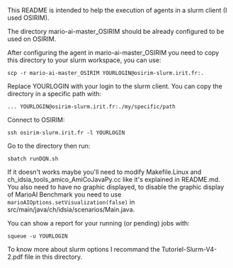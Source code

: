 This README is intended to help the execution of agents in a slurm client (I used OSIRIM).

The directory mario-ai-master_OSIRIM should be already configured to be used on OSIRIM.

After configuring the agent in mario-ai-master_OSIRIM you need to copy this directory to your slurm workspace, you can use:

```scp -r mario-ai-master_OSIRIM YOURLOGIN@osirim-slurm.irit.fr:.```

Replace YOURLOGIN with your login to the slurm client. You can copy the directory in a specific path with:

```... YOURLOGIN@osirim-slurm.irit.fr:./my/specific/path```

Connect to OSIRIM:

```ssh osirim-slurm.irit.fr -l YOURLOGIN```

Go to the directory then run:

```sbatch runDQN.sh```

If it doesn't works maybe you'll need to modify Makefile.Linux and ch_idsia_tools_amico_AmiCoJavaPy.cc like it's explained in README.md.
You also need to have no graphic displayed, to disable the graphic display of MarioAI Benchmark you need to use `marioAIOptions.setVisualization(false)` in src/main/java/ch/idsia/scenarios/Main.java.

You can show a report for your running (or pending) jobs with:

```squeue -u YOURLOGIN```

To know more about slurm options I recommand the Tutoriel-Slurm-V4-2.pdf file in this directory.
